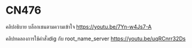 # CN476

คลิปอธิบาย บล็อกเชนตามความเข้าใจ
<https://youtu.be/7Yn-w4Js7-A>

คลิปทดลองการใช้คำสั่งdig กับ root_name_server
https://youtu.be/uqRCnrr32Ds

